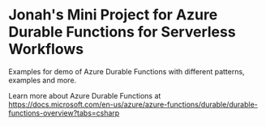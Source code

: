 # Jonah's Mini Project for Azure Durable Functions for Serverless Workflows

Examples for demo of Azure Durable Functions with different patterns, examples and more.

Learn more about Azure Durable Functions at https://docs.microsoft.com/en-us/azure/azure-functions/durable/durable-functions-overview?tabs=csharp

